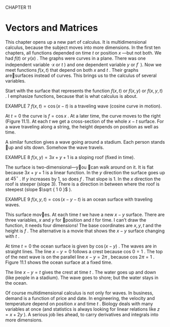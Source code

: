 CHAPTER 11

# Vectors and Matrices

This chapter opens up a new part of calculus. It is multidimensional calculus, because the subject moves into more dimensions. In the first ten chapters, all functions depended on time $t$ or position $x$ —but not both. We had $f ( t )$ or $y ( x )$ . The graphs were curves in a plane. There was one independent variable $\cdot x$ or $t$ ) and one dependent variable $y$ or $f ^ { \cdot }$ ). Now we meet functions $f ( x , t )$ that depend on both $x$ and $t$ . Their graphs aresurfaces instead of curves. This brings us to the calculus of several variables.

Start with the surface that represents the function $f ( x , t )$ or $f ( x , y )$ or $f ( x , y , t )$ . I emphasize functions, because that is what calculus is about.

EXAMPLE 7 $f ( x , t ) = \cos ( x - t )$ is a traveling wave (cosine curve in motion).

At $t = 0$ the curve is $f = \cos x$ . At a later time, the curve moves to the right (Figure 11.1). At each $t$ we get a cross-section of the whole $x - t$ surface. For a wave traveling along a string, the height depends on position as well as time.

A similar function gives a wave going around a stadium. Each person stands up and sits down. Somehow the wave travels.

EXAMPLE 8 $f ( x , y ) = 3 x + y + 1$ is a sloping roof (fixed in time).

The surface is two-dimensional—you can walk around on it. It is flat because $3 x + y + 1$ is a linear function. In the $y$ direction the surface goes up at $4 5 ^ { \circ }$ . If $y$ increases by 1, so does $f$ . That slope is 1. In the $x$ direction the roof is steeper (slope 3). There is a direction in between where the roof is steepest (slope $\sqrt { 1 0 }$ ).

EXAMPLE 9 $f ( x , y , t ) = \cos ( x - y - t )$ is an ocean surface with traveling waves.

This surface moves. At each time $t$ we have a new $x { - } y$ surface. There are three variables, $x$ and $y$ for position and $t$ for time. I can’t draw the function, it needs four dimensions! The base coordinates are $x , y , t$ and the height is $f$ . The alternative is a movie that shows the $x { - } y$ surface changing with $t$ .

At time $t = 0$ the ocean surface is given by $\cos ( x - y )$ . The waves are in straight lines. The line $x - y = 0$ follows a crest because cos $0 = 1$ . The top of the next wave is on the parallel line $x - y = 2 \pi$ , because cos $2 \pi = 1$ . Figure 11.1 shows the ocean surface at a fixed time.

The line $x - y = t$ gives the crest at time $t$ . The water goes up and down (like people in a stadium). The wave goes to shore; but the water stays in the ocean.

Of course multidimensional calculus is not only for waves. In business, demand is a function of price and date. In engineering, the velocity and temperature depend on position $x$ and time $t$ . Biology deals with many variables at once (and statistics is always looking for linear relations like $z = x + 2 y$ ). A serious job lies ahead, to carry derivatives and integrals into more dimensions.
